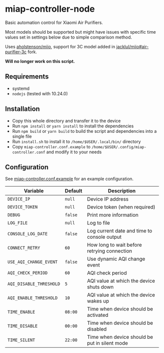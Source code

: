 # miap-controller-node

Basic automation control for Xiaomi Air Purifiers.

Most models should be supported but might have issues with specific time values set in settings below due to simple comparison method.

Uses [aholstenson/miio](https://github.com/aholstenson/miio), support for 3C model added in [jacklul/miio#air-purifier-3c](https://github.com/jacklul/miio/tree/air-purifier-3c) fork.

**Will no longer work on this script.**

## Requirements

- systemd
- `nodejs` (tested with 10.24.0)

## Installation

- Copy this whole directory and transfer it to the device
- Run `npm install` or `yarn install` to install the dependencies
- Run `npm build` or `yarn build` to build the script and dependencies into a single file
- Run `install.sh` to install it to `/home/$USER/.local/bin/` directory
- Copy `miap-controller.conf.example` to `/home/$USER/.config/miap-controller.conf` and modify it to your needs

## Configuration

See [miap-controller.conf.example](miap-controller.conf.example) for an example configuration.

| Variable | Default | Description |
|---|---|---|
| `DEVICE_IP` | `null` | Device IP address |
| `DEVICE_TOKEN` | `null` | Device token (when required) |
| `DEBUG` | `false` | Print more information |
| `LOG_FILE` | `null` | Log to file |
| `CONSOLE_LOG_DATE` | `false` | Log current date and time to console output |
| `CONNECT_RETRY` | `60` | How long to wait before retrying connection |
| `USE_AQI_CHANGE_EVENT` | `false` | Use dynamic AQI change event |
| `AQI_CHECK_PERIOD` | `60` | AQI check period |
| `AQI_DISABLE_THRESHOLD` | `5` | AQI value at which the device shuts down |
| `AQI_ENABLE_THRESHOLD` | `10` | AQI value at which the device wakes up |
| `TIME_ENABLE` | `08:00` | Time when device should be activated |
| `TIME_DISABLE` | `00:00` | Time when device should be disabled |
| `TIME_SILENT` | `22:00` | Time when device should be put in silent mode |
